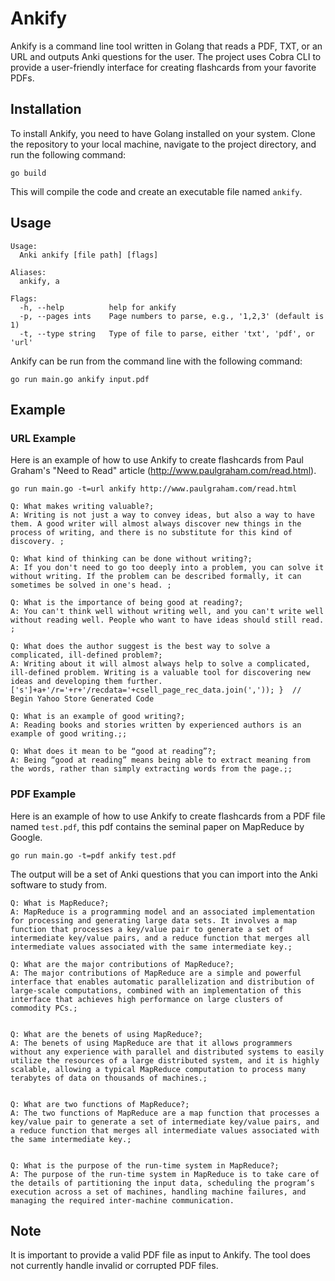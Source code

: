 # Ankify

Ankify is a command line tool written in Golang that reads a PDF, TXT, or an URL and outputs Anki questions for the user. The project uses Cobra CLI to provide a user-friendly interface for creating flashcards from your favorite PDFs.

## Installation

To install Ankify, you need to have Golang installed on your system. Clone the repository to your local machine, navigate to the project directory, and run the following command:

`go build`

This will compile the code and create an executable file named `ankify`.

## Usage

```
Usage:
  Anki ankify [file path] [flags]

Aliases:
  ankify, a

Flags:
  -h, --help          help for ankify
  -p, --pages ints    Page numbers to parse, e.g., '1,2,3' (default is 1)
  -t, --type string   Type of file to parse, either 'txt', 'pdf', or 'url'
```

Ankify can be run from the command line with the following command:

`go run main.go ankify input.pdf`

## Example

### URL Example

Here is an example of how to use Ankify to create flashcards from Paul Graham's "Need to Read" article (http://www.paulgraham.com/read.html).

`go run main.go -t=url ankify http://www.paulgraham.com/read.html`

```
Q: What makes writing valuable?; 
A: Writing is not just a way to convey ideas, but also a way to have them. A good writer will almost always discover new things in the process of writing, and there is no substitute for this kind of discovery. ; 

Q: What kind of thinking can be done without writing?; 
A: If you don't need to go too deeply into a problem, you can solve it without writing. If the problem can be described formally, it can sometimes be solved in one's head. ; 

Q: What is the importance of being good at reading?; 
A: You can't think well without writing well, and you can't write well without reading well. People who want to have ideas should still read. ; 

Q: What does the author suggest is the best way to solve a complicated, ill-defined problem?; 
A: Writing about it will almost always help to solve a complicated, ill-defined problem. Writing is a valuable tool for discovering new ideas and developing them further.['s']+a+'/r='+r+'/recdata='+csell_page_rec_data.join(',')); }  // Begin Yahoo Store Generated Code

Q: What is an example of good writing?;
A: Reading books and stories written by experienced authors is an example of good writing.;;

Q: What does it mean to be “good at reading”?;
A: Being “good at reading” means being able to extract meaning from the words, rather than simply extracting words from the page.;;

```

### PDF Example

Here is an example of how to use Ankify to create flashcards from a PDF file named `test.pdf`, this pdf contains the seminal paper on MapReduce by Google.

`go run main.go -t=pdf ankify test.pdf`

The output will be a set of Anki questions that you can import into the Anki software to study from.

```
Q: What is MapReduce?; 
A: MapReduce is a programming model and an associated implementation for processing and generating large data sets. It involves a map function that processes a key/value pair to generate a set of intermediate key/value pairs, and a reduce function that merges all intermediate values associated with the same intermediate key.; 

Q: What are the major contributions of MapReduce?; 
A: The major contributions of MapReduce are a simple and powerful interface that enables automatic parallelization and distribution of large-scale computations, combined with an implementation of this interface that achieves high performance on large clusters of commodity PCs.; 


Q: What are the benets of using MapReduce?; 
A: The benets of using MapReduce are that it allows programmers without any experience with parallel and distributed systems to easily utilize the resources of a large distributed system, and it is highly scalable, allowing a typical MapReduce computation to process many terabytes of data on thousands of machines.;


Q: What are two functions of MapReduce?; 
A: The two functions of MapReduce are a map function that processes a key/value pair to generate a set of intermediate key/value pairs, and a reduce function that merges all intermediate values associated with the same intermediate key.; 


Q: What is the purpose of the run-time system in MapReduce?; 
A: The purpose of the run-time system in MapReduce is to take care of the details of partitioning the input data, scheduling the program’s execution across a set of machines, handling machine failures, and managing the required inter-machine communication.
```

## Note

It is important to provide a valid PDF file as input to Ankify. The tool does not currently handle invalid or corrupted PDF files.
